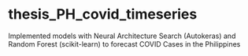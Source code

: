 # thesis_PH_covid_timeseries
Implemented models with Neural Architecture Search (Autokeras) and Random Forest (scikit-learn) to forecast COVID Cases in the Philippines

